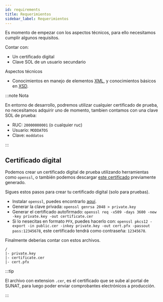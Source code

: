 ```yaml
---
id: requirements
title: Requerimientos
sidebar_label: Requerimientos
---
```


Es momento de empezar con los aspectos técnicos, para ello necesitamos cumplir algunos requisitos.

Contar con:
- Un certificado digital
- Clave SOL de un usuario secundario

Aspectos técnicos
- Conocimientos en manejo de elementos [XML](https://www.w3schools.com/xml/), y conocimientos básicos en [XSD](https://www.w3schools.com/xml/schema_intro.asp).

:::note Nota

En entorno de desarrollo, podremos utilizar cualquier certificado de prueba, no necesitamos adquirir uno de momento, tambien contamos con una clave SOL de prueba:
- RUC: `20000000001` (o cualquier ruc)
- Usuario: `MODDATOS`
- Clave: `moddatos`

:::

## Certificado digital

Podemos crear un certificado digital de prueba utilizando herramientas como `openssl`, o también podemos descargar <a href="https://github.com/thegreenter/F001-1/releases/download/v1.0/certificates.zip" target="_blank">este certificado</a> previamente generado.

Sigues estos pasos para crear tu certificado digital (solo para pruebas).

- Instalar `openssl`, puedes encontrarlo [aquí](https://www.openssl.org/source/).
- Generar la clave privada: `openssl genrsa 2048 > private.key`
- Generar el certificado autofirmado: `openssl req -x509 -days 3600 -new -key private.key -out certificate.cer`
- Si lo nesecitas en formato `PFX`, puedes hacerlo con: `openssl pkcs12 -export -in public.cer -inkey private.key -out cert.pfx -passout pass:12345678`, este certificado tendrá como contraseña: `12345678`.

Finalmente deberias contar con estos archivos.
```
/
|- private.key
|- certificate.cer
|- cert.pfx
```

:::tip

El archivo con extension `.cer`, es el certificado que se sube al portal de SUNAT, para luego poder enviar comprobantes electrónicos a producción.

:::